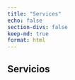 ```yaml
---
title: "Services"
echo: false
section-divs: false
keep-md: true
format: html
---
```




## Servicios